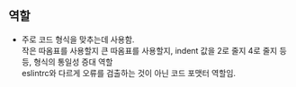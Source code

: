 ## 역할

- 주로 코드 형식을 맞추는데 사용함.  
  작은 따옴표를 사용할지 큰 따옴표를 사용할지, indent 값을 2로 줄지 4로 줄지 등등, 형식의 통일성 증대 역할  
  eslintrc와 다르게 오류를 검출하는 것이 아닌 코드 포맷터 역할임.
